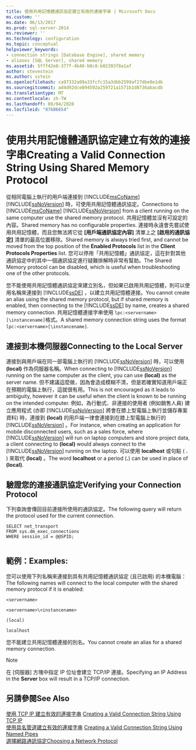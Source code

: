 ```yaml
---
title: 使用共用記憶體通訊協定建立有效的連接字串 | Microsoft Docs
ms.custom: ''
ms.date: 06/13/2017
ms.prod: sql-server-2014
ms.reviewer: ''
ms.technology: configuration
ms.topic: conceptual
helpviewer_keywords:
- connection strings [Database Engine], shared memory
- aliases [SQL Server], shared memory
ms.assetid: 5fff42e8-377f-4b40-b0c8-b02393f8a1af
author: stevestein
ms.author: sstein
ms.openlocfilehash: ca97332a09a33fcfc15a3dbb2599af27dbe0e1db
ms.sourcegitcommit: ad4d92dce894592a259721a1571b1d8736abacdb
ms.translationtype: MT
ms.contentlocale: zh-TW
ms.lasthandoff: 08/04/2020
ms.locfileid: "87686654"
---
```

# <a name="creating-a-valid-connection-string-using-shared-memory-protocol"></a><span data-ttu-id="cebaf-102">使用共用記憶體通訊協定建立有效的連接字串</span><span class="sxs-lookup"><span data-stu-id="cebaf-102">Creating a Valid Connection String Using Shared Memory Protocol</span></span>
  <span data-ttu-id="cebaf-103">從相同電腦上執行的用戶端連接到 [!INCLUDE[msCoName](../../includes/msconame-md.md)] [!INCLUDE[ssNoVersion](../../includes/ssnoversion-md.md)] 時，可使用共用記憶體通訊協定。</span><span class="sxs-lookup"><span data-stu-id="cebaf-103">Connections to [!INCLUDE[msCoName](../../includes/msconame-md.md)] [!INCLUDE[ssNoVersion](../../includes/ssnoversion-md.md)] from a client running on the same computer use the shared memory protocol.</span></span> <span data-ttu-id="cebaf-104">共用記憶體並沒有可設定的內容。</span><span class="sxs-lookup"><span data-stu-id="cebaf-104">Shared memory has no configurable properties.</span></span> <span data-ttu-id="cebaf-105">連接時永遠會先嘗試使用共用記憶體，而且您無法將它從 **[用戶端通訊協定內容]** 清單上之 **[啟用的通訊協定]** 清單的最高位置移除。</span><span class="sxs-lookup"><span data-stu-id="cebaf-105">Shared memory is always tried first, and cannot be moved from the top position of the **Enabled Protocols** list in the **Client Protocols Properties** list.</span></span> <span data-ttu-id="cebaf-106">您可以停用「共用記憶體」通訊協定，這在針對其他通訊協定中的其中一個通訊協定進行疑難排解時非常有幫助。</span><span class="sxs-lookup"><span data-stu-id="cebaf-106">The Shared Memory protocol can be disabled, which is useful when troubleshooting one of the other protocols.</span></span>  
  
 <span data-ttu-id="cebaf-107">您不能使用共用記憶體通訊協定來建立別名，但如果已啟用共用記憶體，則可以使用名稱來連接到 [!INCLUDE[ssDE](../../includes/ssde-md.md)] ，以建立共用記憶體連接。</span><span class="sxs-lookup"><span data-stu-id="cebaf-107">You cannot create an alias using the shared memory protocol, but if shared memory is enabled, then connecting to the [!INCLUDE[ssDE](../../includes/ssde-md.md)] by name, creates a shared memory connection.</span></span> <span data-ttu-id="cebaf-108">共用記憶體連接字串使用 `lpc:<servername>[\instancename]`格式。</span><span class="sxs-lookup"><span data-stu-id="cebaf-108">A shared memory connection string uses the format `lpc:<servername>[\instancename]`.</span></span>  
  
## <a name="connecting-to-the-local-server"></a><span data-ttu-id="cebaf-109">連接到本機伺服器</span><span class="sxs-lookup"><span data-stu-id="cebaf-109">Connecting to the Local Server</span></span>  
 <span data-ttu-id="cebaf-110">連接到與用戶端在同一部電腦上執行的 [!INCLUDE[ssNoVersion](../../includes/ssnoversion-md.md)] 時，可以使用 **(local)** 作為伺服器名稱。</span><span class="sxs-lookup"><span data-stu-id="cebaf-110">When connecting to [!INCLUDE[ssNoVersion](../../includes/ssnoversion-md.md)] running on the same computer as the client, you can use **(local)** as the server name.</span></span> <span data-ttu-id="cebaf-111">但不建議這麼做，因為會造成模糊不清，但是若確實知道用戶端正在預期的電腦上執行，這就很有用。</span><span class="sxs-lookup"><span data-stu-id="cebaf-111">This is not encouraged as it leads to ambiguity, however it can be useful when the client is known to be running on the intended computer.</span></span> <span data-ttu-id="cebaf-112">例如，為行動式、非連接的使用者 (例如銷售人員) 建立應用程式 (亦即 [!INCLUDE[ssNoVersion](../../includes/ssnoversion-md.md)] 將會在膝上型電腦上執行並儲存專案資料) 時，連接到 **(local)** 的用戶端一律會連接到在膝上型電腦上執行的 [!INCLUDE[ssNoVersion](../../includes/ssnoversion-md.md)] 。</span><span class="sxs-lookup"><span data-stu-id="cebaf-112">For instance, when creating an application for mobile disconnected users, such as a sales force, where [!INCLUDE[ssNoVersion](../../includes/ssnoversion-md.md)] will run on laptop computers and store project data, a client connecting to **(local)** would always connect to the [!INCLUDE[ssNoVersion](../../includes/ssnoversion-md.md)] running on the laptop.</span></span> <span data-ttu-id="cebaf-113">可以使用 **localhost** 或句點 ( **.** ) 來取代 **(local)** 。</span><span class="sxs-lookup"><span data-stu-id="cebaf-113">The word **localhost** or a period (**.**) can be used in place of **(local)**.</span></span>  
  
## <a name="verifying-your-connection-protocol"></a><span data-ttu-id="cebaf-114">驗證您的連接通訊協定</span><span class="sxs-lookup"><span data-stu-id="cebaf-114">Verifying your Connection Protocol</span></span>  
 <span data-ttu-id="cebaf-115">下列查詢會傳回目前連接所使用的通訊協定。</span><span class="sxs-lookup"><span data-stu-id="cebaf-115">The following query will return the protocol used for the current connection.</span></span>  
  
```  
SELECT net_transport   
FROM sys.dm_exec_connections   
WHERE session_id = @@SPID;  
  
```  
  
## <a name="examples"></a><span data-ttu-id="cebaf-116">範例：</span><span class="sxs-lookup"><span data-stu-id="cebaf-116">Examples:</span></span>  
 <span data-ttu-id="cebaf-117">您可以使用下列名稱來連接到具有共用記憶體通訊協定 (且已啟用) 的本機電腦：</span><span class="sxs-lookup"><span data-stu-id="cebaf-117">The following names will connect to the local computer with the shared memory protocol if it is enabled:</span></span>  
  
 `<servername>`  
  
 `<servername>\<instancename>`  
  
 `(local)`  
  
 `localhost`  
  
 <span data-ttu-id="cebaf-118">您不能建立共用記憶體連接的別名。</span><span class="sxs-lookup"><span data-stu-id="cebaf-118">You cannot create an alias for a shared memory connection.</span></span>  
  
> [!NOTE]  
>  <span data-ttu-id="cebaf-119">在 [伺服器]  方塊中指定 IP 位址會建立 TCP/IP 連接。</span><span class="sxs-lookup"><span data-stu-id="cebaf-119">Specifying an IP Address in the **Server** box will result in a TCP/IP connection.</span></span>  
  
## <a name="see-also"></a><span data-ttu-id="cebaf-120">另請參閱</span><span class="sxs-lookup"><span data-stu-id="cebaf-120">See Also</span></span>  
 <span data-ttu-id="cebaf-121">[使用 TCP IP 建立有效的連接字串](../../../2014/tools/configuration-manager/creating-a-valid-connection-string-using-tcp-ip.md) </span><span class="sxs-lookup"><span data-stu-id="cebaf-121">[Creating a Valid Connection String Using TCP IP](../../../2014/tools/configuration-manager/creating-a-valid-connection-string-using-tcp-ip.md) </span></span>  
 <span data-ttu-id="cebaf-122">[使用具名管道建立有效的連接字串](../../../2014/tools/configuration-manager/creating-a-valid-connection-string-using-named-pipes.md) </span><span class="sxs-lookup"><span data-stu-id="cebaf-122">[Creating a Valid Connection String Using Named Pipes](../../../2014/tools/configuration-manager/creating-a-valid-connection-string-using-named-pipes.md) </span></span>  
 [<span data-ttu-id="cebaf-123">選擇網路通訊協定</span><span class="sxs-lookup"><span data-stu-id="cebaf-123">Choosing a Network Protocol</span></span>](../../../2014/tools/configuration-manager/choosing-a-network-protocol.md)  
  
  
